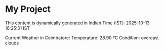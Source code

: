 # My Project

This content is dynamically generated in Indian Time (IST): 2025-10-13 16:25:31 IST


Current Weather in Coimbatore:
Temperature: 28.90 °C
Condition: overcast clouds
